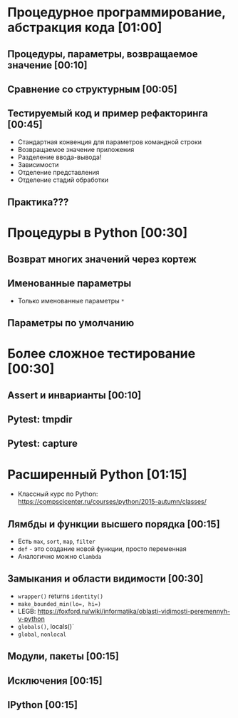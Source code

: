 # Процедурное программирование, абстракция кода [01:00]
## Процедуры, параметры, возвращаемое значение [00:10]
## Сравнение со структурным [00:05]
## Тестируемый код и пример рефакторинга [00:45]
* Стандартная конвенция для параметров командной строки
* Возвращаемое значение приложения
* Разделение ввода-вывода!
* Зависимости
* Отделение представления
* Отделение стадий обработки
## Практика???

# Процедуры в Python [00:30]
## Возврат многих значений через кортеж
## Именованные параметры
* Только именованные параметры `*`
## Параметры по умолчанию

# Более сложное тестирование  [00:30]
## Assert и инварианты [00:10]
## Pytest: tmpdir
## Pytest: capture

# Расширенный Python  [01:15]
* Классный курс по Python: https://compscicenter.ru/courses/python/2015-autumn/classes/
## Лямбды и функции высшего порядка [00:15]
* Есть `max`, `sort`, `map`, `filter`
* `def` - это создание новой функции, просто переменная
* Аналогично можно с`lambda`
## Замыкания и области видимости [00:30]
* `wrapper()` returns `identity()`
* `make_bounded_min(lo=, hi=)`
* LEGB: https://foxford.ru/wiki/informatika/oblasti-vidimosti-peremennyh-v-python
* `globals()`, locals()`
* `global`, `nonlocal`
## Модули, пакеты [00:15]
## Исключения [00:15]
## IPython [00:15]

